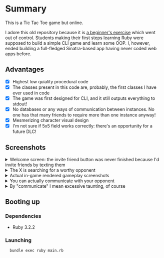 # Summary
This is a Tic Tac Toe game but online.

I adore this old repository because it is [a beginner's exercise](https://www.theodinproject.com/lessons/ruby-tic-tac-toe) 
which went out of control.
Students making their first steps learning Ruby were supposed to build a simple CLI game and learn some OOP. 
I, however, ended building a full-fledged Sinatra-based app having never coded web apps before.

## Advantages
- [x] Highest low quiality procedural code
- [x] The classes present in this code are, probably, the first classes I have ever used in code
- [x] The game was first designed for CLI, and it still outputs everything to stdout!
- [x] No databases or any ways of communication between instances. 
No one has that many friends to require more than one instance anyway!
- [x] Mesmerizing character visual design
- [x] I'm not sure if 5x5 field works correctly: there's an opportunity for a future DLC!

## Screenshots
<details>
  <summary>Welcome screen: the invite friend button was never finished because I'd invite friends by texting them</summary>

  ![Main screen](https://github.com/user-attachments/assets/07134ffb-bdc3-4bf4-b9d1-124f791fc453)

</details>
<details>
  <summary>The X is searching for a worthy opponent</summary>

  ![Searching for opponent](https://github.com/user-attachments/assets/5d5497ec-c33d-4b3e-ab7c-a2a67e958ada)

</details>

<details>
  <summary>Actual in-game rendered gameplay screenshots</summary>
  
  ![Gameplay](https://github.com/user-attachments/assets/6c545170-effd-47bc-8f02-4d8c9cfce068)

</details>

<details>
  <summary>You can actually communicate with your opponent</summary>

  ![In-game communication](https://github.com/user-attachments/assets/87a69a53-ee70-4aff-841e-cf3033522f72)

</details>

<details>
  <summary>By "communicate" I mean excessive taunting, of course</summary>

  ![In-game taunting](https://github.com/user-attachments/assets/5ae867a2-8fec-4fe3-9355-6987e11efc38)

</details>

## Booting up
### Dependencies
- Ruby 3.2.2

### Launching

```sh
  bundle exec ruby main.rb
```